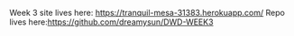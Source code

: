 Week 3 site lives here: https://tranquil-mesa-31383.herokuapp.com/
Repo lives here:https://github.com/dreamysun/DWD-WEEK3
